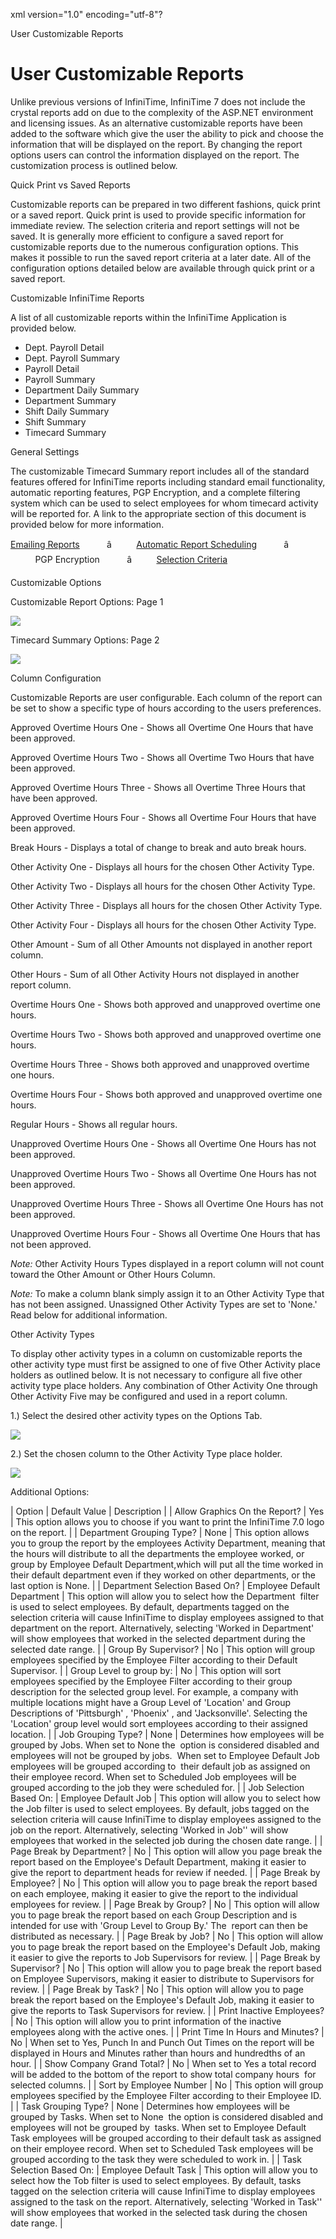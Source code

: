 xml version="1.0" encoding="utf-8"?





User Customizable Reports




# User Customizable Reports

Unlike previous versions of InfiniTime, InfiniTime 7 does not include the crystal reports add on due to the complexity of the ASP.NET environment and licensing issues. As an alternative customizable reports have been added to the software which give the user the ability to pick and choose the information that will be displayed on the report. By changing the report options users can control the information displayed on the report. The customization process is outlined below.

Quick Print vs Saved Reports

Customizable reports can be prepared in two different fashions, quick print or a saved report. Quick print is used to provide specific information for immediate review. The selection criteria and report settings will not be saved. It is generally more efficient to configure a saved report for customizable reports due to the numerous configuration options. This makes it possible to run the saved report criteria at a later date. All of the configuration options detailed below are available through quick print or a saved report.

Customizable InfiniTime Reports

A list of all customizable reports within the InfiniTime Application is provided below.

* Dept. Payroll Detail
* Dept. Payroll Summary
* Payroll Detail
* Payroll Summary
* Department Daily Summary
* Department Summary
* Shift Daily Summary
* Shift Summary
* Timecard Summary

General Settings

The customizable Timecard Summary report includes all of the standard features offered for InfiniTime reports including standard email functionality, automatic reporting features, PGP Encryption, and a complete filtering system which can be used to select employees for whom timecard activity will be reported for. A link to the appropriate section of this document is provided below for more information.

[Emailing Reports](/InfiniTime/help%20file/Email.md)           â          [Automatic Report Scheduling](/InfiniTime/help%20file/Auto_Report_Schedule.md)           â           PGP Encryption           â          [Selection Criteria](/InfiniTime/help%20file/Selection_Criteria.md)

Customizable Options

Customizable Report Options: Page 1

![](images_2/TimecardSummary_OP1.gif)

Timecard Summary Options: Page 2

![](images_2/TimecardSummary_OP2.gif)

Column Configuration

Customizable Reports are user configurable. Each column of the report can be set to show a specific type of hours according to the users preferences.

Approved Overtime Hours One - Shows all Overtime One Hours that have been approved.

Approved Overtime Hours Two - Shows all Overtime Two Hours that have been approved.

Approved Overtime Hours Three - Shows all Overtime Three Hours that have been approved.

Approved Overtime Hours Four - Shows all Overtime Four Hours that have been approved.

Break Hours - Displays a total of change to break and auto break hours.

Other Activity One - Displays all hours for the chosen Other Activity Type.

Other Activity Two - Displays all hours for the chosen Other Activity Type.

Other Activity Three - Displays all hours for the chosen Other Activity Type.

Other Activity Four - Displays all hours for the chosen Other Activity Type.

Other Amount - Sum of all Other Amounts not displayed in another report column.

Other Hours - Sum of all Other Activity Hours not displayed in another report column.

Overtime Hours One - Shows both approved and unapproved overtime one hours.

Overtime Hours Two - Shows both approved and unapproved overtime one hours.

Overtime Hours Three - Shows both approved and unapproved overtime one hours.

Overtime Hours Four - Shows both approved and unapproved overtime one hours.

Regular Hours - Shows all regular hours.

Unapproved Overtime Hours One - Shows all Overtime One Hours has not been approved.

Unapproved Overtime Hours Two - Shows all Overtime One Hours has not been approved.

Unapproved Overtime Hours Three - Shows all Overtime One Hours has not been approved.

Unapproved Overtime Hours Four - Shows all Overtime One Hours that has not been approved.

*Note:* Other Activity Hours Types displayed in a report column will not count toward the Other Amount or Other Hours Column.

*Note:* To make a column blank simply assign it to an Other Activity Type that has not been assigned. Unassigned Other Activity Types are set to 'None.' Read below for additional information.

Other Activity Types

To display other activity types in a column on customizable reports the other activity type must first be assigned to one of five Other Activity place holders as outlined below. It is not necessary to configure all five other activity type place holders. Any combination of Other Activity One through Other Activity Five may be configured and used in a report column.

1.) Select the desired other activity types on the Options Tab.

![](images_2/SelectOtherAct_1.gif)

2.) Set the chosen column to the Other Activity Type place holder.

![](images_2/SelectOtherAct_2.gif)

Additional Options:

| Option | Default Value | Description |
| Allow Graphics On the Report? | Yes | This option allows you to choose if you want to print the InfiniTime 7.0 logo on the report. |
| Department Grouping Type? | None | This option allows you to group the report by the employees Activity Department, meaning that the hours will distribute to all the departments the employee worked, or group by Employee Default Department,which will put all the time worked in their default department even if they worked on other departments, or the last option is None. |
| Department Selection Based On? | Employee Default Department | This option will allow you to select how the Department  filter is used to select employees. By default, departments tagged on the selection criteria will cause InfiniTime to display employees assigned to that department on the report. Alternatively, selecting 'Worked in Department' will show employees that worked in the selected department during the selected date range. |
| Group By Supervisor? | No | This option will group employees specified by the Employee Filter according to their Default Supervisor. |
| Group Level to group by: | No | This option will sort employees specified by the Employee Filter according to their group description for the selected group level. For example, a company with multiple locations might have a Group Level of 'Location' and Group Descriptions of 'Pittsburgh' , 'Phoenix' , and 'Jacksonville'. Selecting the 'Location' group level would sort employees according to their assigned location. |
| Job Grouping Type? | None | Determines how employees will be grouped by Jobs. When set to None the   option is considered disabled and employees will not be grouped by jobs.   When set to Employee Default Job employees will be grouped according to   their default job as assigned on their employee record. When set to Scheduled Job employees will be grouped according to the job they were scheduled for. |
| Job Selection Based On: | Employee Default Job | This option will allow you to select how the Job filter is used to select employees. By default, jobs tagged on the selection criteria will cause InfiniTime to display employees assigned to the job on the report. Alternatively, selecting 'Worked in Job'' will show employees that worked in the selected job during the chosen date range. |
| Page Break by Department? | No | This option will allow you page break the report based on the Employee's Default Department, making it easier to give the report to department heads for review if needed. |
| Page Break by Employee? | No | This option will allow you to page break the report based on each employee, making it easier to give the report to the individual employees for review. |
| Page Break by Group? | No | This option will allow you to page break the report based on each Group Description and is intended for use with 'Group Level to Group By.' The  report can then be distributed as necessary. |
| Page Break by Job? | No | This option will allow you to page break the report based on the Employee's Default Job, making it easier to give the reports to Job Supervisors for review. |
| Page Break by Supervisor? | No | This option will allow you to page break the report based on Employee Supervisors, making it easier to distribute to Supervisors for review. |
| Page Break by Task? | No | This option will allow you to page break the report based on the Employee's Default Job, making it easier to give the reports to Task Supervisors for review. |
| Print Inactive Employees? | No | This option will allow you to print information of the inactive employees along with the active ones. |
| Print Time In Hours and Minutes? | No | When set to Yes, Punch In and Punch Out Times on the report will be displayed in Hours and Minutes rather than hours and hundredths of an hour. |
| Show Company Grand Total? | No | When set to Yes a total record will be added to the bottom of the report to show total company hours  for selected columns. |
| Sort by Employee Number | No | This option will group employees specified by the Employee Filter according to their Employee ID. |
| Task Grouping Type? | None | Determines how employees will be grouped by Tasks. When set to None   the option is considered disabled and employees will not be grouped by   tasks. When set to Employee Default Task employees will be grouped according to their default task as assigned on their employee record. When set to Scheduled Task employees will be grouped according to the task they were scheduled to work in. |
| Task Selection Based On: | Employee Default Task | This option will allow you to select how the Tob filter is used to select employees. By default, tasks tagged on the selection criteria will cause InfiniTime to display employees assigned to the task on the report. Alternatively, selecting 'Worked in Task'' will show employees that worked in the selected task during the chosen date range. |